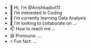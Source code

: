 - 👋 Hi, I’m @Anishkadixit11
- 👀 I’m interested in Coding
- 🌱 I’m currently learning Data Analysis
- 💞️ I’m looking to collaborate on ...
- 📫 How to reach me ...
- 😄 Pronouns: ...
- ⚡ Fun fact: ...

<!---
Anishkadixit11/Anishkadixit11 is a ✨ special ✨ repository because its `README.md` (this file) appears on your GitHub profile.
You can click the Preview link to take a look at your changes.
--->
